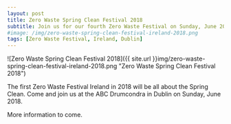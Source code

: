 ```yaml
---
layout: post
title: Zero Waste Spring Clean Festival 2018
subtitle: Join us for our fourth Zero Waste Festival on Sunday, June 2018
#image: /img/zero-waste-spring-clean-festival-ireland-2018.png
tags: [Zero Waste Festival, Ireland, Dublin]
---
```



![Zero Waste Spring Clean Festival 2018]({{ site.url }}img/zero-waste-spring-clean-festival-ireland-2018.png "Zero Waste Spring Clean Festival 2018")


The first Zero Waste Festival Ireland in 2018 will be all about the Spring Clean. Come and join us at the ABC Drumcondra in Dublin on Sunday, June 2018.

More information to come.
